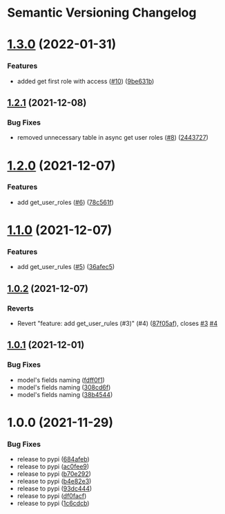 # Semantic Versioning Changelog

# [1.3.0](https://github.com/chin-wag/rbact/compare/v1.2.1...v1.3.0) (2022-01-31)


### Features

* added get first role with access ([#10](https://github.com/chin-wag/rbact/issues/10)) ([9be631b](https://github.com/chin-wag/rbact/commit/9be631b580b6cc05b0c1d0610eebcb2fc2bf263d))

## [1.2.1](https://github.com/chin-wag/rbact/compare/v1.2.0...v1.2.1) (2021-12-08)


### Bug Fixes

* removed unnecessary table in async get user roles ([#8](https://github.com/chin-wag/rbact/issues/8)) ([2443727](https://github.com/chin-wag/rbact/commit/244372792304de80952e8c43f2430468d06071fc))

# [1.2.0](https://github.com/chin-wag/rbact/compare/v1.1.0...v1.2.0) (2021-12-07)


### Features

* add get_user_roles ([#6](https://github.com/chin-wag/rbact/issues/6)) ([78c561f](https://github.com/chin-wag/rbact/commit/78c561f0e6786646d0ac25d8177bb5fbd31c6772))

# [1.1.0](https://github.com/chin-wag/rbact/compare/v1.0.2...v1.1.0) (2021-12-07)


### Features

* add get_user_rules ([#5](https://github.com/chin-wag/rbact/issues/5)) ([36afec5](https://github.com/chin-wag/rbact/commit/36afec5d175524b5ac2dd2dddb8dc4516aaca8ce))

## [1.0.2](https://github.com/chin-wag/rbact/compare/v1.0.1...v1.0.2) (2021-12-07)


### Reverts

* Revert "feature: add get_user_rules (#3)" (#4) ([87f05af](https://github.com/chin-wag/rbact/commit/87f05af6c01f1e1dff709acd0848859c4ff11a7d)), closes [#3](https://github.com/chin-wag/rbact/issues/3) [#4](https://github.com/chin-wag/rbact/issues/4)

## [1.0.1](https://github.com/chin-wag/rbact/compare/v1.0.0...v1.0.1) (2021-12-01)


### Bug Fixes

* model's fields naming ([fdff0f1](https://github.com/chin-wag/rbact/commit/fdff0f1b89e7e4a8698e2b5252b63b5b2fa3885d))
* model's fields naming ([308cd6f](https://github.com/chin-wag/rbact/commit/308cd6ff4255ccc625b9b205068c62a1aa17807b))
* model's fields naming ([38b4544](https://github.com/chin-wag/rbact/commit/38b4544593aac588122ba1198d2d566af6c3c735))

# 1.0.0 (2021-11-29)


### Bug Fixes

* release to pypi ([684afeb](https://github.com/chin-wag/rbact/commit/684afeb2345368debb066238bfffbf79bfa81d5c))
* release to pypi ([ac0fee9](https://github.com/chin-wag/rbact/commit/ac0fee9affcb7383c0402f73e387bab5ebb1e061))
* release to pypi ([b70e292](https://github.com/chin-wag/rbact/commit/b70e2929027792c658b5a3b3cc045f10701bfaf2))
* release to pypi ([b4e82e3](https://github.com/chin-wag/rbact/commit/b4e82e3de1eb113cff9a48fa40f7401e1c4a8f57))
* release to pypi ([93dc444](https://github.com/chin-wag/rbact/commit/93dc444dcb67c0b1cadff04f453341755051d8dc))
* release to pypi ([df0facf](https://github.com/chin-wag/rbact/commit/df0facfd07db1886f7fe9eb8c24f012de5c08b80))
* release to pypi ([1c6cdcb](https://github.com/chin-wag/rbact/commit/1c6cdcb880ea78ad262cdbee4953bf4687a62e44))
